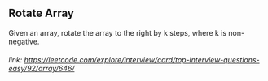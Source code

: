 ## Rotate Array

Given an array, rotate the array to the right by k steps, where k is non-negative.

###### _link:_ https://leetcode.com/explore/interview/card/top-interview-questions-easy/92/array/646/